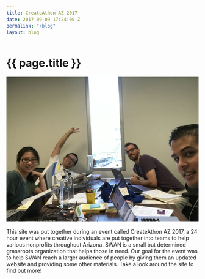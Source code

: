 ```yaml
---
title: CreateAthon AZ 2017
date: 2017-09-09 17:24:00 Z
permalink: "/blog"
layout: blog
---
```


<h1>{{ page.title }}</h1>
<img src="/assets/images/blog/teampic.jpg" alt="group picture of createathon team">

<p>This site was put together during an event called CreateAthon AZ 2017, a 24 hour event where creative individuals are put together into teams to help various nonprofits throughout Arizona. SWAN is a small but determined grassroots organization that helps those in need. Our goal for the event was to help SWAN reach a larger audience of people by giving them an updated website and providing some other materials. Take a look around the site to find out more!</p>